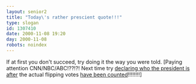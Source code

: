 ```yaml
---
layout: senior2
title: "Today\'s rather prescient quote!!!"
type: slogan
id: 1307410
date: 2000-11-08 19:20
day: 2000-11-08
robots: noindex
---
```

If at first you don't succeed, try doing it the way you were told. [Paying attention CNN/NBC/ABC!??!?! Next time try <a href="http://www.independent.co.uk/news/World/US2000/2000-11/APtv081100.shtml">declaring who the president is</a> <u>after</u> the actual flipping votes <a href="http://news.bbc.co.uk/low/english/world/americas/newsid_1012000/1012865.stm">have been counted</a>!!!!!!!!]
